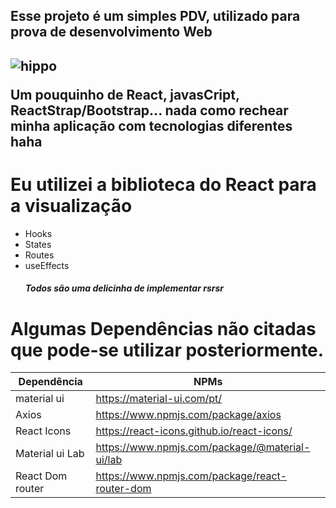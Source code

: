 <h2>Esse projeto é um simples PDV, utilizado para prova de desenvolvimento Web<h2>
  
   ![hippo](https://media.giphy.com/media/26tn33aiTi1jkl6H6/giphy.gif)
   
   Um pouquinho de React, javasCript, ReactStrap/Bootstrap... nada como rechear minha aplicação com tecnologias diferentes haha
   
# Eu utilizei a biblioteca do React para a visualização
  - Hooks
  - States
  - Routes
  - useEffects
         <h5>Todos são uma delicinha de implementar rsrsr<h5>

# Algumas Dependências não citadas que pode-se utilizar posteriormente.

| Dependência | NPMs |
| ------ | ------ |
| material ui | https://material-ui.com/pt/ |
| Axios | https://www.npmjs.com/package/axios |
| React Icons |https://react-icons.github.io/react-icons/ |
| Material ui Lab | https://www.npmjs.com/package/@material-ui/lab |
| React Dom router |https://www.npmjs.com/package/react-router-dom |

